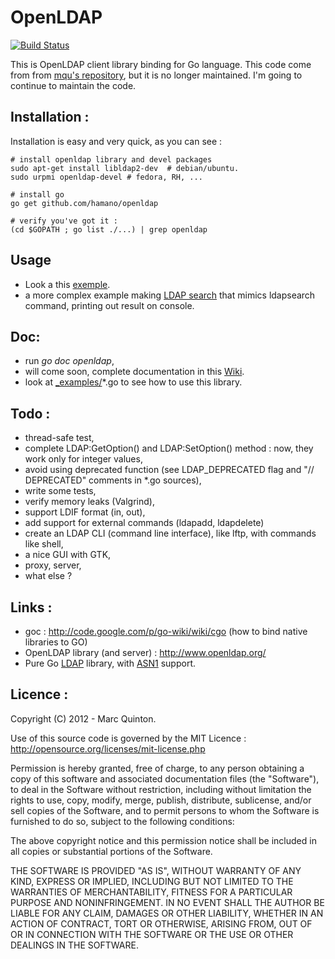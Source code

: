 OpenLDAP
====

[![Build Status](https://travis-ci.org/hamano/golang-openldap.svg?branch=master)](https://travis-ci.org/hamano/golang-openldap)

This is OpenLDAP client library binding for Go language.
This code come from from
[mqu's repository](https://github.com/mqu/openldap), but it is no
longer maintained. I'm going to continue to maintain the code.

Installation :
-----

Installation is easy and very quick, as you can see :

	# install openldap library and devel packages
	sudo apt-get install libldap2-dev  # debian/ubuntu.
	sudo urpmi openldap-devel # fedora, RH, ...

	# install go
	go get github.com/hamano/openldap

	# verify you've got it :
	(cd $GOPATH ; go list ./...) | grep openldap

Usage
----

- Look a this [exemple](https://github.com/hamano/openldap/blob/master/_examples/test-openldap.go).
- a more complex example making  [LDAP search](https://github.com/hamano/openldap/blob/master/_examples/ldapsearch.go) that mimics ldapsearch command, printing out result on console.

Doc:
---
- run _go doc openldap_,
- will come soon, complete documentation in this [Wiki](https://github.com/hamano/openldap/wiki).
- look at [_examples/](https://github.com/hamano/openldap/blob/master/_examples/)*.go to see how to use this library.

Todo :
----

 - thread-safe test,
 - complete LDAP:GetOption() and LDAP:SetOption() method : now, they work only for integer values,
 - avoid using deprecated function (see LDAP_DEPRECATED flag and "// DEPRECATED" comments in *.go sources),
 - write some tests,
 - verify memory leaks (Valgrind),
 - support LDIF format (in, out),
 - add support for external commands (ldapadd, ldapdelete)
 - create an LDAP CLI (command line interface), like lftp, with commands like shell,
 - a nice GUI with GTK,
 - proxy, server,
 - what else ?


Links :
----

 - goc : http://code.google.com/p/go-wiki/wiki/cgo (how to bind native libraries to GO)
 - OpenLDAP library (and server) : http://www.openldap.org/
 - Pure Go [LDAP](https://github.com/mmitton/ldap) library, with [ASN1](https://github.com/mmitton/asn1-ber) support.

Licence :
----

Copyright (C) 2012 - Marc Quinton.

Use of this source code is governed by the MIT Licence :
 http://opensource.org/licenses/mit-license.php

Permission is hereby granted, free of charge, to any person obtaining
a copy of this software and associated documentation files (the
"Software"), to deal in the Software without restriction, including
without limitation the rights to use, copy, modify, merge, publish,
distribute, sublicense, and/or sell copies of the Software, and to
permit persons to whom the Software is furnished to do so, subject to
the following conditions:

The above copyright notice and this permission notice shall be
included in all copies or substantial portions of the Software.

THE SOFTWARE IS PROVIDED "AS IS", WITHOUT WARRANTY OF ANY KIND,
EXPRESS OR IMPLIED, INCLUDING BUT NOT LIMITED TO THE WARRANTIES OF
MERCHANTABILITY, FITNESS FOR A PARTICULAR PURPOSE AND
NONINFRINGEMENT. IN NO EVENT SHALL THE AUTHOR BE LIABLE FOR ANY
CLAIM, DAMAGES OR OTHER LIABILITY, WHETHER IN AN ACTION OF CONTRACT,
TORT OR OTHERWISE, ARISING FROM, OUT OF OR IN CONNECTION WITH THE
SOFTWARE OR THE USE OR OTHER DEALINGS IN THE SOFTWARE.
